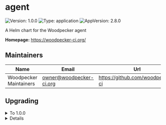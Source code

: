 # agent

![Version: 1.0.0](https://img.shields.io/badge/Version-1.0.0-informational?style=flat-square) ![Type: application](https://img.shields.io/badge/Type-application-informational?style=flat-square) ![AppVersion: 2.8.0](https://img.shields.io/badge/AppVersion-2.8.0-informational?style=flat-square)

A Helm chart for the Woodpecker agent

**Homepage:** <https://woodpecker-ci.org/>

## Maintainers

| Name                   | Email                     | Url                                |
| ---------------------- | ------------------------- | ---------------------------------- |
| Woodpecker Maintainers | <owner@woodpecker-ci.org> | <https://github.com/woodpecker-ci> |

## Upgrading

<details>

<summary>To 1.0.0</summary>

- If you have injected/defined the env var `WOODPECKER_AGENT_SECRET` manually, you need to decide whether you want to continue doing so (if yes, set `mapAgentSecret: false`) or if you want to make use of the new `mapAgentSecret: true` option (new default). This option maps an existing k8s secret in the same namespace into the statefulset.

</details>

<details>

## Values

### NetworkPolicy

| Key                            | Type   | Default                                                                                                                                      | Description                                                                       |
| ------------------------------ | ------ | -------------------------------------------------------------------------------------------------------------------------------------------- | --------------------------------------------------------------------------------- |
| networkPolicy.egress.apiserver | object | `{"ports":[{"port":6443,"protocol":"TCP"}],"to":[{"ipBlock":{"cidr":"10.43.0.1/32"}}]}`                                                      | rule to access Kubernetes APIServer                                               |
| networkPolicy.egress.dns       | list   | `[{"namespaceSelector":{"matchLabels":{"kubernetes.io/metadata.name":"kube-system"}},"podSelector":{"matchLabels":{"k8s-app":"kube-dns"}}}]` | rule to access DNS                                                                |
| networkPolicy.egress.enabled   | bool   | `true`                                                                                                                                       | activate egress no networkpolicy                                                  |
| networkPolicy.egress.extra     | list   | `[]`                                                                                                                                         | rule to access additional PS: you should not use (the job it-self are other pods) |
| networkPolicy.egress.server    | object | `{"ports":[{"port":9000,"protocol":"TCP"}],"to":[{"podSelector":{"matchLabels":{"app.kubernetes.io/name":"server"}}}]}`                      | rule to access woodpecker-agent                                                   |
| networkPolicy.enabled          | bool   | `false`                                                                                                                                      | deploy networkpolicy                                                              |
| networkPolicy.ingress.http     | list   | `[]`                                                                                                                                         | allow to http ports normaly not needed                                            |

### Other Values

| Key                                         | Type   | Default                           | Description                                                                                                                                                                                                                                                                                                                              |
| ------------------------------------------- | ------ | --------------------------------- | ---------------------------------------------------------------------------------------------------------------------------------------------------------------------------------------------------------------------------------------------------------------------------------------------------------------------------------------- |
| affinity                                    | object | `{}`                              | Specifies the affinity                                                                                                                                                                                                                                                                                                                   |
| args                                        | list   | `[]`                              | Defines a custom args to start the container                                                                                                                                                                                                                                                                                             |
| command                                     | list   | `[]`                              | Defines a custom command to start the container                                                                                                                                                                                                                                                                                          |
| dnsConfig                                   | object | `{}`                              | Overrides the default DNS configuration                                                                                                                                                                                                                                                                                                  |
| env.WOODPECKER_BACKEND                      | string | `"kubernetes"`                    |                                                                                                                                                                                                                                                                                                                                          |
| env.WOODPECKER_BACKEND_K8S_NAMESPACE        | string | `"woodpecker"`                    |                                                                                                                                                                                                                                                                                                                                          |
| env.WOODPECKER_BACKEND_K8S_POD_ANNOTATIONS  | string | `""`                              |                                                                                                                                                                                                                                                                                                                                          |
| env.WOODPECKER_BACKEND_K8S_POD_LABELS       | string | `""`                              |                                                                                                                                                                                                                                                                                                                                          |
| env.WOODPECKER_BACKEND_K8S_STORAGE_CLASS    | string | `""`                              |                                                                                                                                                                                                                                                                                                                                          |
| env.WOODPECKER_BACKEND_K8S_STORAGE_RWX      | bool   | `true`                            |                                                                                                                                                                                                                                                                                                                                          |
| env.WOODPECKER_BACKEND_K8S_VOLUME_SIZE      | string | `"10G"`                           |                                                                                                                                                                                                                                                                                                                                          |
| env.WOODPECKER_CONNECT_RETRY_COUNT          | string | `"1"`                             |                                                                                                                                                                                                                                                                                                                                          |
| env.WOODPECKER_SERVER                       | string | `"woodpecker-server:9000"`        | Add the environment variables for the agent component                                                                                                                                                                                                                                                                                    |
| extraSecretNamesForEnvFrom                  | list   | `[]`                              | Add extra secret that is contains environment variables                                                                                                                                                                                                                                                                                  |
| extraVolumeMounts                           | list   | `[]`                              | Additional volumes that will be attached to the agent container                                                                                                                                                                                                                                                                          |
| extraVolumes                                | list   | `[]`                              | Additional volumes that can be mounted in containers                                                                                                                                                                                                                                                                                     |
| fullnameOverride                            | string | `""`                              | Overrides the full name of the chart of the agent component                                                                                                                                                                                                                                                                              |
| image.pullPolicy                            | string | `"IfNotPresent"`                  | The pull policy for the image                                                                                                                                                                                                                                                                                                            |
| image.registry                              | string | `"docker.io"`                     | The image registry                                                                                                                                                                                                                                                                                                                       |
| image.repository                            | string | `"woodpeckerci/woodpecker-agent"` | The image repository                                                                                                                                                                                                                                                                                                                     |
| image.tag                                   | string | `""`                              | Overrides the image tag whose default is the chart appVersion.                                                                                                                                                                                                                                                                           |
| imagePullSecrets                            | list   | `[]`                              | The image pull secrets                                                                                                                                                                                                                                                                                                                   |
| initContainers                              | list   | `[]`                              | Add additional init containers to the pod (evaluated as a template)                                                                                                                                                                                                                                                                      |
| mapAgentSecret                              | bool   | `true`                            |                                                                                                                                                                                                                                                                                                                                          |
| nameOverride                                | string | `""`                              | Overrides the name of the chart of the agent component                                                                                                                                                                                                                                                                                   |
| nodeSelector                                | object | `{}`                              | Specifies the labels of the nodes that the agent component must be running                                                                                                                                                                                                                                                               |
| persistence.accessModes                     | list   | `["ReadWriteOnce"]`               | Defines the access mode of the persistent volume                                                                                                                                                                                                                                                                                         |
| persistence.enabled                         | bool   | `true`                            | Enable the creation of the persistent volume                                                                                                                                                                                                                                                                                             |
| persistence.existingClaim                   | string | `nil`                             | Defines an existing claim to use                                                                                                                                                                                                                                                                                                         |
| persistence.mountPath                       | string | `"/etc/woodpecker"`               | Defines the path where the volume should be mounted                                                                                                                                                                                                                                                                                      |
| persistence.size                            | string | `"1Gi"`                           | Defines the size of the persistent volume                                                                                                                                                                                                                                                                                                |
| persistence.storageClass                    | string | `""`                              | Defines the storageClass of the persistent volume                                                                                                                                                                                                                                                                                        |
| podAnnotations                              | object | `{}`                              | Add pod annotations for the agent component                                                                                                                                                                                                                                                                                              |
| podSecurityContext                          | object | `{}`                              | Add pod security context                                                                                                                                                                                                                                                                                                                 |
| replicaCount                                | int    | `2`                               | The number of replicas for the deployment                                                                                                                                                                                                                                                                                                |
| resources                                   | object | `{}`                              | Specifies the resources for the agent component                                                                                                                                                                                                                                                                                          |
| secrets                                     | list   | `[]`                              | Create an agent secret                                                                                                                                                                                                                                                                                                                   |
| securityContext                             | object | `{}`                              | Add security context                                                                                                                                                                                                                                                                                                                     |
| serviceAccount.annotations                  | object | `{}`                              | Annotations to add to the service account                                                                                                                                                                                                                                                                                                |
| serviceAccount.create                       | bool   | `true`                            | Specifies whether a service account should be created (also see RBAC subsection)                                                                                                                                                                                                                                                         |
| serviceAccount.name                         | string | `""`                              | The name of the service account to use. If not set and create is true, a name is generated using the fullname template                                                                                                                                                                                                                   |
| serviceAccount.rbac.create                  | bool   | `true`                            | If your cluster has RBAC enabled and you're using the Kubernetes agent- backend you'll need this. (this is true for almost all production clusters) only change this if you have a non CNCF compliant cluster, missing the RBAC endpoints the Role and RoleBinding are only created if serviceAccount.create is also true                |
| serviceAccount.rbac.role.annotations        | object | `{}`                              |                                                                                                                                                                                                                                                                                                                                          |
| serviceAccount.rbac.role.labels             | object | `{}`                              |                                                                                                                                                                                                                                                                                                                                          |
| serviceAccount.rbac.roleBinding.annotations | object | `{}`                              |                                                                                                                                                                                                                                                                                                                                          |
| serviceAccount.rbac.roleBinding.labels      | object | `{}`                              |                                                                                                                                                                                                                                                                                                                                          |
| tolerations                                 | list   | `[]`                              | Specifies the tolerations                                                                                                                                                                                                                                                                                                                |
| topologySpreadConstraints                   | list   | `[]`                              | Using topology spread constraints, you can ensure that there is at least one agent pod for each topology zone, e.g. one per arch for multi-architecture clusters or one for each region for geographically distributed cloud-hosted clusters. Ref: <https://kubernetes.io/docs/concepts/workloads/pods/pod-topology-spread-constraints/> |
